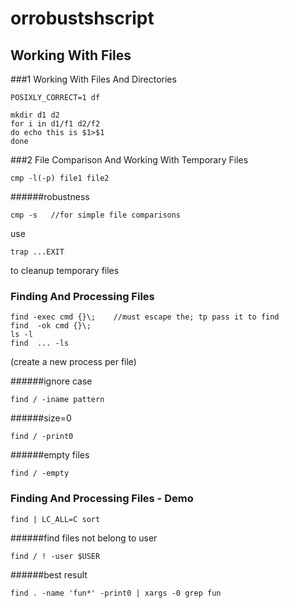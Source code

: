 # orrobustshscript

## Working With Files
###1 Working With Files And Directories
```
POSIXLY_CORRECT=1 df
```

```
mkdir d1 d2
for i in d1/f1 d2/f2
do echo this is $1>$1
done
```

###2 File Comparison And Working With Temporary Files

```
cmp -l(-p) file1 file2
```
######robustness
```
cmp -s   //for simple file comparisons
```
use
```
trap ...EXIT
```
to cleanup temporary files



### Finding And Processing Files
```
find -exec cmd {}\;    //must escape the; tp pass it to find
find  -ok cmd {}\;
ls -l
find  ... -ls
```
(create a new process per file)

######ignore case
```
find / -iname pattern
```
######size=0
```
find / -print0
```
######empty files
```
find / -empty
```



### Finding And Processing Files - Demo
```
find | LC_ALL=C sort
```
######find files not belong to user
```
find / ! -user $USER
```

######best result
```
find . -name 'fun*' -print0 | xargs -0 grep fun
```
